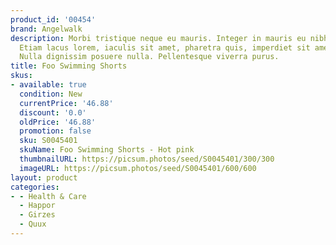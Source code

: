 ```yaml
---
product_id: '00454'
brand: Angelwalk
description: Morbi tristique neque eu mauris. Integer in mauris eu nibh euismod gravida.
  Etiam lacus lorem, iaculis sit amet, pharetra quis, imperdiet sit amet, lectus.
  Nulla dignissim posuere nulla. Pellentesque viverra purus.
title: Foo Swimming Shorts
skus:
- available: true
  condition: New
  currentPrice: '46.88'
  discount: '0.0'
  oldPrice: '46.88'
  promotion: false
  sku: S0045401
  skuName: Foo Swimming Shorts - Hot pink
  thumbnailURL: https://picsum.photos/seed/S0045401/300/300
  imageURL: https://picsum.photos/seed/S0045401/600/600
layout: product
categories:
- - Health & Care
  - Happor
  - Girzes
  - Quux
---
```

